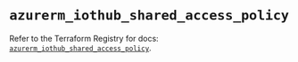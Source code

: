 # `azurerm_iothub_shared_access_policy`

Refer to the Terraform Registry for docs: [`azurerm_iothub_shared_access_policy`](https://registry.terraform.io/providers/hashicorp/azurerm/2.99.0/docs/resources/iothub_shared_access_policy).
